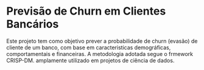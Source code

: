 # Previsão de Churn em Clientes Bancários #

Este projeto tem como objetivo prever a probabilidade de churn (evasão) de cliente de um banco, com base em caracteristicas demográficas, comportamentais e financeiras. A metodologia adotada segue o frmework CRISP-DM. amplamente utilizado em projetos de ciência de dados.
